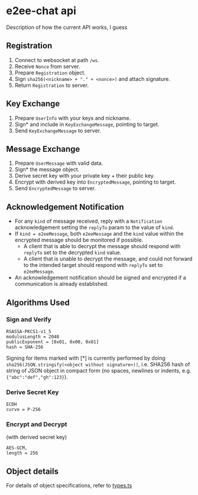 # e2ee-chat api
Description of how the current API works, I guess

## Registration
1. Connect to websocket at path `/ws`.
2. Receive `Nonce` from server.
3. Prepare `Registration` object.
4. Sign `sha256(<nickname> + "." + <nonce>)` and attach signature.
5. Return `Registration` to server.

## Key Exchange
1. Prepare `UserInfo` with your keys and nickname.
2. Sign\* and include in `KeyExchangeMessage`, pointing to target.
3. Send `KeyExchangeMessage` to server.

## Message Exchange
1. Prepare `UserMessage` with valid data.
2. Sign\* the message object.
3. Derive secret key with your private key + their public key.
3. Encrypt with derived key into `EncryptedMessage`, pointing to target.
4. Send `EncryptedMessage` to server.

## Acknowledgement Notification
- For any `kind` of message received, reply with a `Notification` acknowledgement setting the `replyTo` param to the value of `kind`.
- If `kind = e2eeMessage`, both `e2eeMessage` and the `kind` value within the encrypted message should be monitored if possible.
  - A client that is able to decrypt the message should respond with `replyTo` set to the decrypted `kind` value.
  - A client that is unable to decrypt the message, and could not forward to the intended target should respond with `replyTo` set to `e2eeMessage`.
- An acknowledgement notification should be signed and encrypted if a communication is already established.

## Algorithms Used
### Sign and Verify
```
RSASSA-PKCS1-v1_5
modulusLength = 2048
publicExponent = [0x01, 0x00, 0x01]
hash = SHA-256
```

Signing for items marked with \[\*\] is currently performed by doing `sha256(JSON.stringify(<object without signature>))`,
i.e. SHA256 hash of string of JSON object in compact form (no spaces, newlines or indents, e.g. `{"abc":"def","gh":123}`).

### Derive Secret Key
```
ECDH
curve = P-256
```
### Encrypt and Decrypt
(with derived secret key)
```
AES-GCM,
length = 256
```

## Object details
For details of object specifications, refer to [types.ts](src/shared/types.ts)
